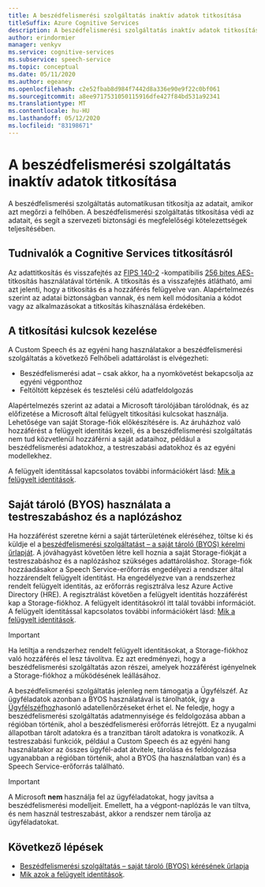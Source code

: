 ```yaml
---
title: A beszédfelismerési szolgáltatás inaktív adatok titkosítása
titleSuffix: Azure Cognitive Services
description: A beszédfelismerési szolgáltatás inaktív adatok titkosítása.
author: erindormier
manager: venkyv
ms.service: cognitive-services
ms.subservice: speech-service
ms.topic: conceptual
ms.date: 05/11/2020
ms.author: egeaney
ms.openlocfilehash: c2e52fbab8d984f7442d8a336e90e9f22c0bf061
ms.sourcegitcommit: a8ee9717531050115916dfe427f84bd531a92341
ms.translationtype: MT
ms.contentlocale: hu-HU
ms.lasthandoff: 05/12/2020
ms.locfileid: "83198671"
---
```

# <a name="speech-service-encryption-of-data-at-rest"></a>A beszédfelismerési szolgáltatás inaktív adatok titkosítása

A beszédfelismerési szolgáltatás automatikusan titkosítja az adatait, amikor azt megőrzi a felhőben. A beszédfelismerési szolgáltatás titkosítása védi az adatait, és segít a szervezeti biztonsági és megfelelőségi kötelezettségek teljesítésében.

## <a name="about-cognitive-services-encryption"></a>Tudnivalók a Cognitive Services titkosításról

Az adattitkosítás és visszafejtés az [FIPS 140-2](https://en.wikipedia.org/wiki/FIPS_140-2) -kompatibilis [256 bites AES-](https://en.wikipedia.org/wiki/Advanced_Encryption_Standard) titkosítás használatával történik. A titkosítás és a visszafejtés átlátható, ami azt jelenti, hogy a titkosítás és a hozzáférés felügyelve van. Alapértelmezés szerint az adatai biztonságban vannak, és nem kell módosítania a kódot vagy az alkalmazásokat a titkosítás kihasználása érdekében.

## <a name="about-encryption-key-management"></a>A titkosítási kulcsok kezelése

A Custom Speech és az egyéni hang használatakor a beszédfelismerési szolgáltatás a következő Felhőbeli adattárolást is elvégezheti:  

* Beszédfelismerési adat – csak akkor, ha a nyomkövetést bekapcsolja az egyéni végponthoz
* Feltöltött képzések és tesztelési célú adatfeldolgozás

Alapértelmezés szerint az adatai a Microsoft tárolójában tárolódnak, és az előfizetése a Microsoft által felügyelt titkosítási kulcsokat használja. Lehetősége van saját Storage-fiók előkészítésére is. Az áruházhoz való hozzáférést a felügyelt identitás kezeli, és a beszédfelismerési szolgáltatás nem tud közvetlenül hozzáférni a saját adataihoz, például a beszédfelismerési adatokhoz, a testreszabási adatokhoz és az egyéni modellekhez.

A felügyelt identitással kapcsolatos további információkért lásd: [Mik a felügyelt identitások](https://docs.microsoft.com/azure/active-directory/managed-identities-azure-resources/overview).

## <a name="bring-your-own-storage-byos-for-customization-and-logging"></a>Saját tároló (BYOS) használata a testreszabáshoz és a naplózáshoz

Ha hozzáférést szeretne kérni a saját tárterületének eléréséhez, töltse ki és küldje el a [beszédfelismerési szolgáltatást – a saját tároló (BYOS) kérelmi űrlapját](https://aka.ms/cogsvc-cmk). A jóváhagyást követően létre kell hoznia a saját Storage-fiókját a testreszabáshoz és a naplózáshoz szükséges adattároláshoz. Storage-fiók hozzáadásakor a Speech Service-erőforrás engedélyezi a rendszer által hozzárendelt felügyelt identitást. Ha engedélyezve van a rendszerhez rendelt felügyelt identitás, az erőforrás regisztrálva lesz Azure Active Directory (HRE). A regisztrálást követően a felügyelt identitás hozzáférést kap a Storage-fiókhoz. A felügyelt identitásokról itt talál további információt. A felügyelt identitással kapcsolatos további információkért lásd: [Mik a felügyelt identitások](https://docs.microsoft.com/azure/active-directory/managed-identities-azure-resources/overview).

> [!IMPORTANT]
> Ha letiltja a rendszerhez rendelt felügyelt identitásokat, a Storage-fiókhoz való hozzáférés el lesz távolítva. Ez azt eredményezi, hogy a beszédfelismerési szolgáltatás azon részei, amelyek hozzáférést igényelnek a Storage-fiókhoz a működésének leállásához.  

A beszédfelismerési szolgáltatás jelenleg nem támogatja a Ügyfélszéf. Az ügyféladatok azonban a BYOS használatával is tárolhatók, így a [Ügyfélszéfhoz](../../security/fundamentals/customer-lockbox-overview.md)hasonló adatellenőrzéseket érhet el. Ne feledje, hogy a beszédfelismerési szolgáltatás adatmennyisége és feldolgozása abban a régióban történik, ahol a beszédfelismerési erőforrás létrejött. Ez a nyugalmi állapotban tárolt adatokra és a tranzitban tárolt adatokra is vonatkozik. A testreszabási funkciók, például a Custom Speech és az egyéni hang használatakor az összes ügyfél-adat átvitele, tárolása és feldolgozása ugyanabban a régióban történik, ahol a BYOS (ha használatban van) és a Speech Service-erőforrás található.

> [!IMPORTANT]
> A Microsoft **nem** használja fel az ügyféladatokat, hogy javítsa a beszédfelismerési modelljeit. Emellett, ha a végpont-naplózás le van tiltva, és nem használ testreszabást, akkor a rendszer nem tárolja az ügyféladatokat. 

## <a name="next-steps"></a>Következő lépések

* [Beszédfelismerési szolgáltatás – saját tároló (BYOS) kérésének űrlapja](https://aka.ms/cogsvc-cmk)
* [Mik azok a felügyelt identitások](https://docs.microsoft.com/azure/active-directory/managed-identities-azure-resources/overview).
